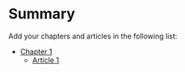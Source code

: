 # Summary

Add your chapters and articles in the following list:

* [Chapter 1](chapter1\README.md)
    * [Article 1](chapter1\article1.md)
